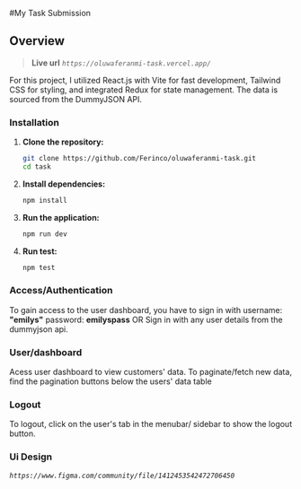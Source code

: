 

#My Task Submission

## Overview
> **Live url** 
 *`https://oluwaferanmi-task.vercel.app/`*

For this project, I utilized React.js with Vite for fast development, Tailwind CSS for styling, and integrated Redux for state management. The data is sourced from the DummyJSON API.


### Installation

1. **Clone the repository:**
   ```bash
   git clone https://github.com/Ferinco/oluwaferanmi-task.git
   cd task
   ```

2. **Install dependencies:**
   ```bash
   npm install
   ```

3. **Run the application:**
   ```bash
   npm run dev
   ```

4. **Run test:**
   ```bash
   npm test
   ```

### Access/Authentication

To gain access to the user dashboard, you have to sign in with 
username: **"emilys"**
password: **emilyspass**
       OR 
Sign in with any user details from the dummyjson api.   



### User/dashboard

Acess user dashboard to view customers' data.
To paginate/fetch new data, find the pagination buttons below the users' data table



### Logout

To logout, click on the user's tab in the menubar/ sidebar to show the logout button.


### Ui Design 

 *`https://www.figma.com/community/file/1412453542472706450`*

